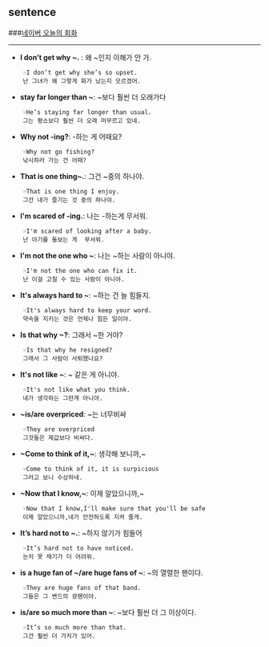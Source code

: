 ## sentence
###[네이버 오늘의 회화](http://m.wordbook.naver.com/endic/today/conversation.nhn)
- - -
+ **I don’t get why ~.** : 왜 ~인지 이해가 안 가.
~~~~
    ☞I don’t get why she’s so upset.
    난 그녀가 왜 그렇게 화가 났는지 모르겠어.
~~~~

+ **stay far longer than ~**: ~보다 훨씬 더 오래가다
~~~~
    ☞He’s staying far longer than usual.
    그는 평소보다 훨씬 더 오래 머무르고 있네.
~~~~

+ **Why not -ing?**: -하는 게 어때요?
~~~~
    ☞Why not go fishing?
    낚시하러 가는 건 어때?
~~~~

+ **That is one thing~.**: 그건 ~중의 하나야.
~~~~
    ☞That is one thing I enjoy.
    그건 내가 즐기는 것 중의 하나야.
~~~~

+ **I'm scared of -ing.**: 나는 -하는게 무서워.
~~~~
    ☞I'm scared of looking after a baby.
    난 아기를 돌보는 게  무서워.
~~~~

+ **I'm not the one who ~**: 나는 ~하는 사람이 아니야.
~~~~
    ☞I'm not the one who can fix it.
    난 이걸 고칠 수 있는 사람이 아니야.
~~~~

+ **It's always hard to ~**: ~하는 건 늘 힘들지.
~~~~
    ☞It's always hard to keep your word.
    약속을 지키는 것은 언제나 힘든 일이야.
~~~~

+ **Is that why ~?**: 그래서 ~한 거야?
~~~~    
    ☞Is that why he resigned?
    그래서 그 사람이 사퇴했나요?
~~~~

+ **It's not like ~**: ~ 같은 게 아니야.
~~~~
    ☞It's not like what you think.
    네가 생각하는 그런게 아니야.
~~~~

+ **~is/are overpriced**: ~는 너무비싸
~~~~
    ☞They are overpriced
    그것들은 제값보다 비싸다.
~~~~

+ **~Come to think of it,~**: 생각해 보니까,~
~~~~
    ☞Come to think of it, it is surpicious
    그러고 보니 수상하네.
~~~~

+ **~Now that I know,~**: 이제 알았으니까,~
~~~~
    ☞Now that I know,I'll make sure that you'll be safe
    이제 알았으니까,네가 안전하도록 지켜 줄게.
~~~~

+ **It’s hard not to ~.**: ~하지 않기가 힘들어
~~~~
    ☞It’s hard not to have noticed.
    눈치 못 채기가 더 어려워.
~~~~

+ **is a huge fan of ~/are huge fans of ~**: ~의 열렬한 팬이다.
~~~~
    ☞They are huge fans of that band.
    그들은 그 밴드의 광팬이야.
~~~~

+ **is/are so much more than ~**: ~보다 훨씬 더 그 이상이다.
~~~~
    ☞It’s so much more than that.
    그건 훨씬 더 가치가 있어.
~~~~

